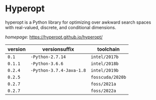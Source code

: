 # Hyperopt

hyperopt is a Python library for optimizing over awkward search spaces with real-valued,  discrete, and conditional dimensions.

*homepage*: <https://hyperopt.github.io/hyperopt/>

version | versionsuffix | toolchain
--------|---------------|----------
``0.1`` | ``-Python-2.7.14`` | ``intel/2017b``
``0.1.1`` | ``-Python-3.6.6`` | ``intel/2018b``
``0.2.4`` | ``-Python-3.7.4-Java-1.8`` | ``intel/2019b``
``0.2.5`` |  | ``fosscuda/2020b``
``0.2.7`` |  | ``foss/2021a``
``0.2.7`` |  | ``foss/2022a``
